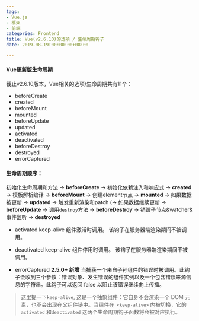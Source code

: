 ```yaml
---
tags:
- Vue.js
- 框架
- 前端
categories: Frontend
title: Vue(v2.6.10)的选项 / 生命周期钩子
date: 2019-08-19T00:00:00+08:00

---
```

#### Vue更新版生命周期

截止v2.6.10版本，Vue相关的选项/生命周期共有11个：
- beforeCreate
- created
- beforeMount
- mounted
- beforeUpdate
- updated
- activated
- deactivated
- beforeDestroy
- destroyed
- errorCaptured

#### 生命周期顺序：

初始化生命周期和方法 -> __beforeCreate__ -> 初始化依赖注入和响应式 -> __created__ -> 模板解析编译 -> __beforeMount__ -> 创建element节点 -> __mounted__ -> 如果数据被更新 -> __updated__ -> 触发重新渲染和patch (-> 如果数据继续更新 -> __beforeUpdate__ -> 调用`destroy`方法 -> __beforeDestroy__ -> 销毁子节点&watcher&事件监听 -> __destroyed__

- activated
keep-alive 组件激活时调用。
该钩子在服务器端渲染期间不被调用。

- deactivated
keep-alive 组件停用时调用。
该钩子在服务器端渲染期间不被调用。

- errorCaptured
	__2.5.0+ 新增__
    当捕获一个来自子孙组件的错误时被调用。此钩子会收到三个参数：错误对象、发生错误的组件实例以及一个包含错误来源信息的字符串。此钩子可以返回 false 以阻止该错误继续向上传播。

> 这里提一下`keep-alive`, 这是一个抽象组件：它自身不会渲染一个 DOM 元素，也不会出现在父组件链中。当组件在` <keep-alive>` 内被切换，它的 `activated` 和`deactivated` 这两个生命周期钩子函数将会被对应执行。